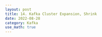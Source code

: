 ```yaml
---
layout: post
title: 14. Kafka Cluster Expansion, Shrink
date: 2022-08-28
category: Kafka
use_math: true
---
```

